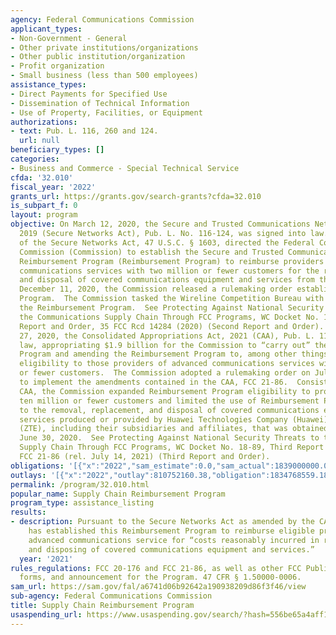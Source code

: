 ```yaml
---
agency: Federal Communications Commission
applicant_types:
- Non-Government - General
- Other private institutions/organizations
- Other public institution/organization
- Profit organization
- Small business (less than 500 employees)
assistance_types:
- Direct Payments for Specified Use
- Dissemination of Technical Information
- Use of Property, Facilities, or Equipment
authorizations:
- text: Pub. L. 116, 260 and 124.
  url: null
beneficiary_types: []
categories:
- Business and Commerce - Special Technical Service
cfda: '32.010'
fiscal_year: '2022'
grants_url: https://grants.gov/search-grants?cfda=32.010
is_subpart_f: 0
layout: program
objective: On March 12, 2020, the Secure and Trusted Communications Networks Act of
  2019 (Secure Networks Act), Pub. L. No. 116-124, was signed into law.  Section 4
  of the Secure Networks Act, 47 U.S.C. § 1603, directed the Federal Communications
  Commission (Commission) to establish the Secure and Trusted Communications Networks
  Reimbursement Program (Reimbursement Program) to reimburse providers of advanced
  communications services with two million or fewer customers for the removal, replacement,
  and disposal of covered communications equipment and services from their networks.  On
  December 11, 2020, the Commission released a rulemaking order establishing the Reimbursement
  Program.  The Commission tasked the Wireline Competition Bureau with implementing
  the Reimbursement Program.  See Protecting Against National Security Threats to
  the Communications Supply Chain Through FCC Programs, WC Docket No. 18-89, Second
  Report and Order, 35 FCC Rcd 14284 (2020) (Second Report and Order).  On December
  27, 2020, the Consolidated Appropriations Act, 2021 (CAA), Pub. L. 116-260, became
  law, appropriating $1.9 billion for the Commission to “carry out” the Reimbursement
  Program and amending the Reimbursement Program to, among other things, increase
  eligibility to those providers of advanced communications services with ten million
  or fewer customers.  The Commission adopted a rulemaking order on July 13, 2021,
  to implement the amendments contained in the CAA, FCC 21-86.  Consistent with the
  CAA, the Commission expanded Reimbursement Program eligibility to providers with
  ten million or fewer customers and limited the use of Reimbursement Program funds
  to the removal, replacement, and disposal of covered communications equipment or
  services produced or provided by Huawei Technologies Company (Huawei) or ZTE Corporation
  (ZTE), including their subsidiaries and affiliates, that was obtained on or before
  June 30, 2020.  See Protecting Against National Security Threats to the Communications
  Supply Chain Through FCC Programs, WC Docket No. 18-89, Third Report and Order,
  FCC 21-86 (rel. July 14, 2021) (Third Report and Order).
obligations: '[{"x":"2022","sam_estimate":0.0,"sam_actual":1839000000.0,"usa_spending_actual":1834768559.18},{"x":"2023","sam_estimate":21000000.0,"sam_actual":0.0,"usa_spending_actual":0.0},{"x":"2024","sam_estimate":20000000.0,"sam_actual":0.0,"usa_spending_actual":-0.0}]'
outlays: '[{"x":"2022","outlay":810752160.38,"obligation":1834768559.18},{"x":"2023","outlay":0.0,"obligation":0.0},{"x":"2024","outlay":0.0,"obligation":0.0}]'
permalink: /program/32.010.html
popular_name: Supply Chain Reimbursement Program
program_type: assistance_listing
results:
- description: Pursuant to the Secure Networks Act as amended by the CAA, the FCC
    has established this Reimbursement Program to reimburse eligible providers of
    advanced communications service for “costs reasonably incurred in removing, replacing,
    and disposing of covered communications equipment and services.”
  year: '2021'
rules_regulations: FCC 20-176 and FCC 21-86, as well as other FCC Public Notices,
  forms, and announcement for the Program. 47 CFR § 1.50000-0006.
sam_url: https://sam.gov/fal/a6741d06b92642a190938209d86f3f46/view
sub-agency: Federal Communications Commission
title: Supply Chain Reimbursement Program
usaspending_url: https://www.usaspending.gov/search/?hash=556be65a4aff14e91de4342f01a79aa9
---
```


